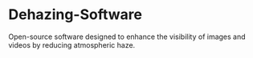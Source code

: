 # Dehazing-Software
Open-source software designed to enhance the visibility of images and videos by reducing atmospheric haze. 
